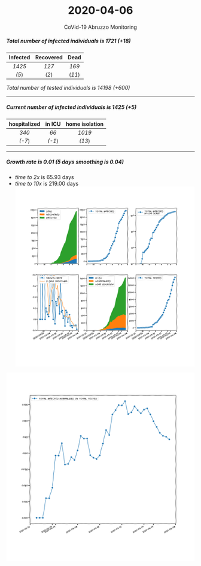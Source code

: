 <div align='center'>

# 2020-04-06
CoVid-19 Abruzzo Monitoring
</div>

##### Total number of infected individuals is 1721 (+18)
Infected | Recovered | Dead
:---: | :---: | :---:
*1425* | *127* | *169*
*(5*) | *(2*) | (*11*)

*Total number of tested individuals is 14198 (+600)*
***
##### Current number of infected individuals is 1425 (+5)
hospitalized | in ICU | home isolation
:---: | :---: | :---:
*340* |*66* |*1019*
*(-7*) |*(-1*) |*(13*)
***
##### Growth rate is 0.01 (5 days smoothing is 0.04)
- *time to 2x* is 65.93 days
- *time to 10x* is 219.00 days
![stats][stats]

![infected_normalized][infected_normalized]

[stats]: stats_Abruzzo.png
[infected_normalized]: infected_normalized_Abruzzo.png
